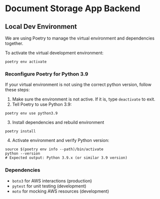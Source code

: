 # Document Storage App Backend

## Local Dev Environment

We are using Poetry to manage the virtual environment and dependencies together.

To activate the virtual development environment:
```
poetry env activate
```

### Reconfigure Poetry for Python 3.9
If your virtual environment is not using the correct python version, follow these steps:

1. Make sure the environment is not active. If it is, type `deactivate` to exit.
2. Tell Poetry to use Python 3.9:
```
poetry env use python3.9
```
3. Install dependencies and rebuild environment
```
poetry install
```
4. Activate environment and verify Python version:
```
source $(poetry env info --path)/bin/activate
python --version
# Expected output: Python 3.9.x (or similar 3.9 version)
```

### Dependencies

- `boto3` for AWS interactions (production)
- `pytest` for unit testing (development)
- `moto` for mocking AWS resources (development)